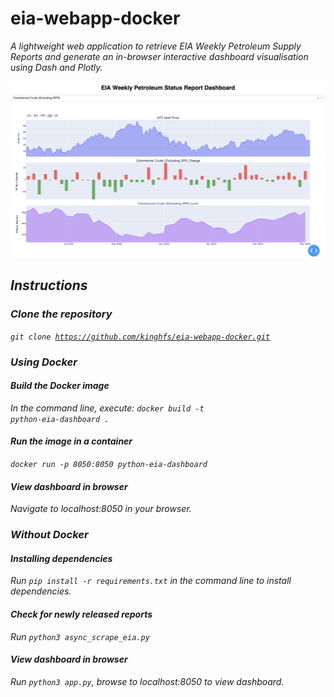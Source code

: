 # eia-webapp-docker
<i>A lightweight web application to retrieve EIA Weekly Petroleum Supply Reports and generate an in-browser interactive dashboard visualisation using Dash and Plotly.

![Example](dash_example.png)

## Instructions
### Clone the repository
<code>git clone https://github.com/kinghfs/eia-webapp-docker.git</code>

### Using Docker
#### Build the Docker image
In the command line, execute:
<code>docker build -t python-eia-dashboard .</code>

#### Run the image in a container
<code>docker run -p 8050:8050 python-eia-dashboard</code>

#### View dashboard in browser
Navigate to localhost:8050 in your browser.

### Without Docker
#### Installing dependencies
Run <code>pip install -r requirements.txt</code> in the command line to install dependencies.

#### Check for newly released reports
Run <code>python3 async_scrape_eia.py</code>

#### View dashboard in browser
Run <code>python3 app.py</code>, browse to localhost:8050 to view dashboard.
